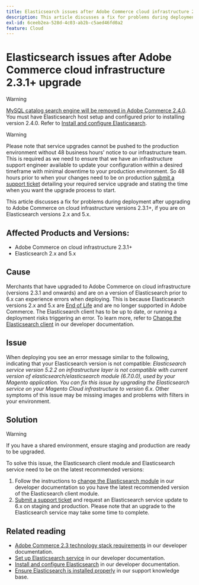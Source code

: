 ```yaml
---
title: Elasticsearch issues after Adobe Commerce cloud infrastructure 2.3.1+ upgrade
description: This article discusses a fix for problems during deployment after upgrading to Adobe Commerce on cloud infrastructure versions 2.3.1+, if you are on Elasticsearch versions 2.x and 5.x.
exl-id: 6ceeb2ea-528d-4c03-ab2b-c5aed46fd0a2
feature: Cloud
---
```

# Elasticsearch issues after Adobe Commerce cloud infrastructure 2.3.1+ upgrade

>[!WARNING]
>
>[MySQL catalog search engine will be removed in Adobe Commerce 2.4.0](/help/announcements/adobe-commerce-announcements/mysql-catalog-search-engine-will-be-removed-in-magento-2-4-0.md). You must have Elasticsearch host setup and configured prior to installing version 2.4.0. Refer to [Install and configure Elasticsearch](https://devdocs.magento.com/guides/v2.3/config-guide/elasticsearch/es-overview.html).

>[!WARNING]
>
>Please note that service upgrades cannot be pushed to the production environment without 48 business hours' notice to our infrastructure team. This is required as we need to ensure that we have an infrastructure support engineer available to update your configuration within a desired timeframe with minimal downtime to your production environment. So 48 hours prior to when your changes need to be on production [submit a support ticket](/help/help-center-guide/help-center/magento-help-center-user-guide.md#submit-ticket) detailing your required service upgrade and stating the time when you want the upgrade process to start.

This article discusses a fix for problems during deployment after upgrading to Adobe Commerce on cloud infrastructure versions 2.3.1+, if you are on Elasticsearch versions 2.x and 5.x.

## Affected Products and Versions:

* Adobe Commerce on cloud infrastructure 2.3.1+
* Elasticsearch 2.x and 5.x

## Cause

Merchants that have upgraded to Adobe Commerce on cloud infrastructure (versions 2.3.1 and onwards) and are on a version of Elasticsearch prior to 6.x can experience errors when deploying. This is because Elasticsearch versions 2.x and 5.x are [End of Life](https://www.elastic.co/support/eol) and are no longer supported in Adobe Commerce. The Elasticsearch client has to be up to date, or running a deployment risks triggering an error. To learn more, refer to [Change the Elasticsearch client](https://devdocs.magento.com/guides/v2.3/config-guide/elasticsearch/es-downgrade.html) in our developer documentation.

## Issue

When deploying you see an error message similar to the following, indicating that your Elasticsearch version is not compatible: *Elasticsearch service version 5.2.2 on infrastructure layer is not compatible with current version of elasticsearch/elasticsearch module (6.7.0.0), used by your Magento application.*  *You can fix this issue by upgrading the Elasticsearch service on your Magento Cloud infrastructure to version 6.x*. Other symptoms of this issue may be missing images and problems with filters in your environment.

## Solution

>[!WARNING]
>
>If you have a shared environment, ensure staging and production are ready to be upgraded.

To solve this issue, the Elasticsearch client module and Elasticsearch service need to be on the latest recommended versions:

1. Follow the instructions to [change the Elasticsearch module](https://devdocs.magento.com/guides/v2.3/config-guide/elasticsearch/es-downgrade.html) in our developer documentation so you have the latest recommended version of the Elasticsearch client module.
1. [Submit a support ticket](/help/help-center-guide/help-center/magento-help-center-user-guide.md#submit-ticket) and request an Elasticsearch service update to 6.x on staging and production. Please note that an upgrade to the Elasticsearch service may take some time to complete.

## Related reading

* [Adobe Commerce 2.3 technology stack requirements](https://devdocs.magento.com/guides/v2.3/install-gde/system-requirements-tech.html) in our developer documentation.
* [Set up Elasticsearch service](https://devdocs.magento.com/cloud/project/project-conf-files_services-elastic.html) in our developer documentation.
* [Install and configure Elasticsearch](https://devdocs.magento.com/guides/v2.3/config-guide/elasticsearch/es-overview.html) in our developer documentation.
* [Ensure Elasticsearch is installed properly](/help/troubleshooting/elasticsearch/ensure-elasticsearch-is-installed-properly.md) in our support knowledge base.
